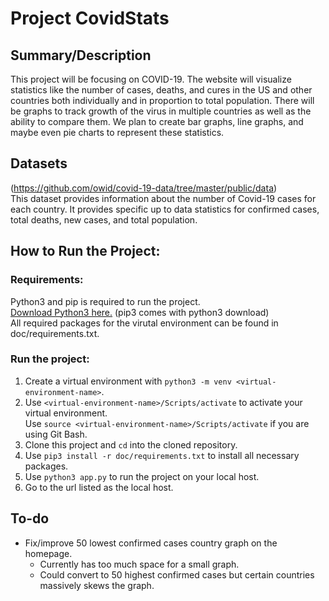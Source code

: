 # Project CovidStats

## Summary/Description
This project will be focusing on COVID-19. The website will visualize statistics like the number of cases, deaths, and cures in the US and other countries both individually and in proportion to total population. There will be graphs to track growth of the virus in multiple countries as well as the ability to compare them. We plan to create bar graphs, line graphs, and maybe even pie charts to represent these statistics.

## Datasets
(https://github.com/owid/covid-19-data/tree/master/public/data)  
This dataset provides information about the number of Covid-19 cases for each country. It provides specific up to data
statistics for confirmed cases, total deaths, new cases, and total population.

## How to Run the Project:  
### Requirements:
Python3 and pip is required to run the project.  
[Download Python3 here.](https://www.python.org/downloads/) (pip3 comes with python3 download)  
All required packages for the virutal environment can be found in doc/requirements.txt.

### Run the project:
1. Create a virtual environment with `python3 -m venv <virtual-environment-name>`.
2. Use `<virtual-environment-name>/Scripts/activate` to activate your virtual environment. <br> Use `source <virtual-environment-name>/Scripts/activate` if you are using Git Bash.
3. Clone this project and `cd` into the cloned repository.
4. Use `pip3 install -r doc/requirements.txt` to install all necessary packages.
5. Use `python3 app.py` to run the project on your local host.
6. Go to the url listed as the local host.  

## To-do
- Fix/improve 50 lowest confirmed cases country graph on the homepage.
  - Currently has too much space for a small graph.
  - Could convert to 50 highest confirmed cases but certain countries massively skews the graph.
